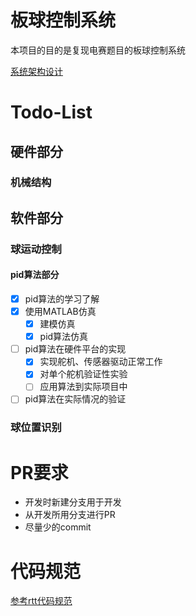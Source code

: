 # 板球控制系统

本项目的目的是复现电赛题目的板球控制系统

[系统架构设计](/documentation/板球控制系统.pdf)

# Todo-List

## 硬件部分
### 机械结构

## 软件部分
### 球运动控制
#### pid算法部分
- [x] pid算法的学习了解
- [x] 使用MATLAB仿真
  - [x] 建模仿真
  - [x] pid算法仿真
- [ ] pid算法在硬件平台的实现
  - [x] 实现舵机、传感器驱动正常工作
  - [x] 对单个舵机验证性实验
  - [ ] 应用算法到实际项目中
- [ ] pid算法在实际情况的验证

### 球位置识别

# PR要求
+ 开发时新建分支用于开发
+ 从开发所用分支进行PR
+ 尽量少的commit

# 代码规范
[参考rtt代码规范](https://github.com/RT-Thread/rt-thread/blob/master/documentation/coding_style_cn.md)